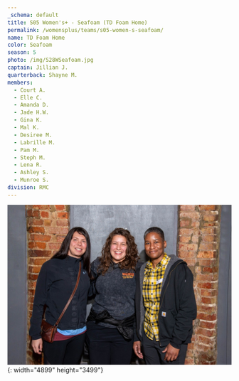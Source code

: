 ```yaml
---
_schema: default
title: S05 Women's+ - Seafoam (TD Foam Home)
permalink: /womensplus/teams/s05-women-s-seafoam/
name: TD Foam Home
color: Seafoam
season: 5
photo: /img/S28WSeafoam.jpg
captain: Jillian J.
quarterback: Shayne M.
members:
  - Court A.
  - Elle C.
  - Amanda D.
  - Jade H.W.
  - Gina K.
  - Mal K.
  - Desiree M.
  - Labrille M.
  - Pam M.
  - Steph M.
  - Lena R.
  - Ashley S.
  - Munroe S.
division: RMC
---
```

![](/img/da2-7095.jpg){: width="4899" height="3499"}